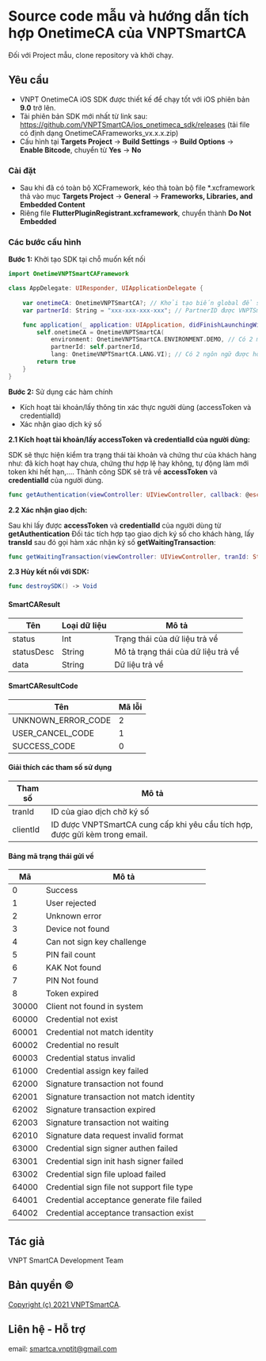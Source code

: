# Source code mẫu và hướng dẫn tích hợp OnetimeCA của VNPTSmartCA

Đối với Project mẫu, clone repository và khởi chạy.

## Yêu cầu

- VNPT OnetimeCA iOS SDK được thiết kế để chạy tốt với iOS phiên bản **9.0** trở lên.
- Tải phiên bản SDK mới nhất từ link sau: <https://github.com/VNPTSmartCA/ios_onetimeca_sdk/releases> (tải file có định dạng OnetimeCAFrameworks_vx.x.x.zip)
- Cấu hình tại **Targets Project** -> **Build Settings** -> **Build Options** -> **Enable Bitcode**, chuyển từ **Yes** -> **No**

### Cài đặt

- Sau khi đã có toàn bộ XCFramework, kéo thả toàn bộ file *.xcframework thả vào mục **Targets Project** -> **General** -> **Frameworks, Libraries, and Embedded Content**
- Riêng file **FlutterPluginRegistrant.xcframework**, chuyển thành **Do Not Embedded**

### Các bước cấu hình

**Bước 1:** Khởi tạo SDK tại chỗ muốn kết nối

```swift
import OnetimeVNPTSmartCAFramework

class AppDelegate: UIResponder, UIApplicationDelegate {
    
    var onetimeCA: OnetimeVNPTSmartCA?; // Khởi tạo biến global để sử dụng ở những file khác trong Project.
    var partnerId: String = "xxx-xxx-xxx-xxx"; // PartnerID được VNPTSmartCA cung cấp khi yêu cầu tích hợp.

    func application(_ application: UIApplication, didFinishLaunchingWithOptions launchOptions: [UIApplication.LaunchOptionsKey: Any]?) -> Bool {
        self.onetimeCA = OnetimeVNPTSmartCA(
            environment: OnetimeVNPTSmartCA.ENVIRONMENT.DEMO, // Có 2 môi trường được cung cấp đó là DEMO và PRODUCTION.
            partnerId: self.partnerId,
            lang: OnetimeVNPTSmartCA.LANG.VI); // Có 2 ngôn ngữ được hỗ trợ đó là: VI: Tiếng Việt và EN: Tiếng Anh.
        return true
    }
}
```

**Bước 2:** Sử dụng các hàm chính
* Kích hoạt tài khoản/lấy thông tin xác thực người dùng (accessToken và credentialId)
* Xác nhận giao dịch ký số

**2.1 Kích hoạt tài khoản/lấy accessToken và credentialId của người dùng:**

SDK sẽ thực hiện kiểm tra trạng thái tài khoản và chứng thư của khách hàng như: đã kích hoạt hay chưa, chứng thư hợp lệ hay không, tự động làm mới token khi hết hạn,.... Thành công SDK sẽ trả về **accessToken** và **credentialId** của người dùng. 

```swift
func getAuthentication(viewController: UIViewController, callback: @escaping (SmartCAResult) -> Void) -> Void
```


**2.2 Xác nhận giao dịch:**

Sau khi lấy được **accessToken** và **credentialId** của người dùng từ **getAuthentication** Đối tác tích hợp tạo giao dịch ký số cho khách hàng, lấy **transId** sau đó gọi hàm xác nhận ký số **getWaitingTransaction**:


```swift
func getWaitingTransaction(viewController: UIViewController, tranId: String, callback: @escaping (SmartCAResult) -> Void) -> Void
```

**2.3 Hủy kết nối với SDK:**

```swift
func destroySDK() -> Void
```

#### SmartCAResult

| Tên        | Loại dữ liệu | Mô tả                               |
|------------|--------------|-------------------------------------|
| status     | Int          | Trạng thái của dữ liệu trả về       |
| statusDesc | String       | Mô tả trạng thái của dữ liệu trả về |
| data       | String       | Dữ liệu trả về                      |

#### SmartCAResultCode

| Tên                | Mã lỗi |
|--------------------|--------|
| UNKNOWN_ERROR_CODE | 2      |
| USER_CANCEL_CODE   | 1      |
| SUCCESS_CODE       | 0      |

#### Giải thích các tham số sử dụng

| Tham số  | Mô tả                                                                        |
|----------|------------------------------------------------------------------------------|
| tranId   | ID của giao dịch chờ ký số                                                   |
| clientId | ID được VNPTSmartCA cung cấp khi yêu cầu tích hợp, được gửi kèm trong email. |

#### Bảng mã trạng thái gửi về

| Mã    | Mô tả                                      |
|-------|--------------------------------------------|
| 0     | Success                                    |
| 1     | User rejected                              |
| 2     | Unknown error                              |
| 3     | Device not found                           |
| 4     | Can not sign key challenge                 |
| 5     | PIN fail count                             |
| 6     | KAK Not found                              |
| 7     | PIN Not found                              |
| 8     | Token expired                              |
| 30000 | Client not found in system                 |
| 60000 | Credential not exist                       |
| 60001 | Credential not match identity              |
| 60002 | Credential no result                       |
| 60003 | Credential status invalid                  |
| 61000 | Credential assign key failed               |
| 62000 | Signature transaction not found            |
| 62001 | Signature transaction not match identity   |
| 62002 | Signature transaction expired              |
| 62003 | Signature transaction not waiting          |
| 62010 | Signature data request invalid format      |
| 63000 | Credential sign signer authen failed       |
| 63001 | Credential sign init hash signer failed    |
| 63002 | Credential sign file upload failed         |
| 64000 | Credential sign file not support file type |
| 64001 | Credential acceptance generate file failed |
| 64002 | Credential acceptance transaction exist    |

## Tác giả

VNPT SmartCA Development Team

## Bản quyền ©

[Copyright (c) 2021 VNPTSmartCA](https://github.com/VNPTSmartCA/ios-onetimeca-sdk-example/blob/master/LICENSE).

## Liên hệ - Hỗ trợ

email: smartca.vnptit@gmail.com
